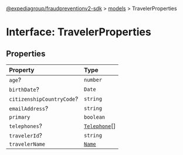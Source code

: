[@expediagroup/fraudpreventionv2-sdk](../../index.md) > [models](../index.md) > TravelerProperties

# Interface: TravelerProperties

## Properties

| Property                  | Type                                           |
| :------------------------ | :--------------------------------------------- |
| `age`?                    | `number`                                       |
| `birthDate`?              | `Date`                                         |
| `citizenshipCountryCode`? | `string`                                       |
| `emailAddress`?           | `string`                                       |
| `primary`                 | `boolean`                                      |
| `telephones`?             | [`Telephone`](../classes/class.Telephone.md)[] |
| `travelerId`?             | `string`                                       |
| `travelerName`            | [`Name`](../classes/class.Name.md)             |
